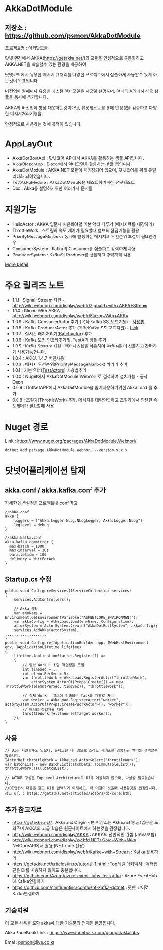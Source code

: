 # AkkaDotModule

## 저장소 : https://github.com/psmon/AkkaDotModule

프로젝트명 : 아카닷모듈

닷넷 환경에서 AKKA(https://getakka.net/)의 모듈을 안정적으로 공통화하고 AKKA.NET을 학습할수 있는 환경을 제공하여

닷넷코어에서 유용한 메시지 큐처리를 다양한 프로젝트에서 심플하게 사용할수 있게 하는것이 목표입니다.

버전업이 될때마다 유용한 커스텀 액터모델을 제공및 설명하며, 액터와 API에서 사용 샘플을 동시에 추가합니다.

AKKA의 버전업에 항상 대응하는것이아닌, 유닛테스트를 통해 안정성을 검증하고 다양한 메시지처리기능을

안정적으로 사용하는 것에 목적이 있습니다.

# AppLayOut

- AkkaDotBootApi : 닷넷코어 API에서 AKKA를 활용하는 샘플 API입니다.
- AkkaBlazorApp : Blazor에서 액터모델을 활용하는 샘플 웹입니다. 
- AkkaDotModule : AKKA.NET 모듈이 패키징되어 있으며, 닷넷코어를 위해 유틸리티화 되어있습니다.
- TestAkkaModule : AkkaDotModule을 테스트하기위한 유닛테스트
- Doc : Akka를 설명하기위한 여러가지 문서들


# 지원기능

- HelloActor : AKKA 입문시 처음봐야할 기본 액터 다루기 (메시지큐를 내장하기)
- ThrottleWork : 스트림의 속도 제어가 필요할때 밸브의 잠금기능을 활용
- PriorityMessageMailbox : 동시에 발생하는 메시지의 우선순위 조절이 필요한경우
- ConsumerSystem : Kafka의 Consumer를 심플하고 강력하게 사용
- ProducerSystem : Kafka의 Producer를 심플하고 강력하게 사용

[More Detail](AKKAUSING.md)

# 주요 릴리즈 노트
- 1.1.1 : Signalr Stream 지원 - http://wiki.webnori.com/display/webfr/SignalR+with+AKKA+Stream
- 1.1.0 : Blazor With AKKA - http://wiki.webnori.com/display/webfr/Blazor+With+AKKA
- 1.0.9 : Kafka ConsumerActor 추가 (목적:Kafka SSL모드지원) - [사용법](AkkaDotBootApi/Test/TestAkka.cs)
- 1.0.8 : Kafka ProducerActor 추가 (목적:Kafka SSL모드지원) - [Link](http://wiki.webnori.com/display/webfr/Auzere+EventHub%28KAFKA%29+With+Actor)
- 1.0.7 : 실시간 배치처리기([BatchActor](TestAkkaDotModule/TestActors/BatchActorTest.cs)) 추가
- 1.0.6 : Kafka 도커 인프라추가및, TestAPI 샘플 추가
- 1.0.5 : Kafka Stream 지원 : 액터시스템을 이용하여 Kafka를 더 심플하고 강력하게 사용가능합니다.
- 1.0.4 : AKKA 1.4.7 버전사용
- 1.0.3 : 메시지 우선순위([PriorityMessageMailbox](TestAkkaDotModule/TestActors/PriorityMessageMailboxTest.cs)) 처리기 추가
- 1.0.1 : 기본 액터([TestActors](TestAkkaDotModule/TestActors/HelloActorTest.cs)) 사용법추가
- 1.0.0 : Nuget에서 AkkaDotModule.Webnori 로 검색하여 설치가능 - 공식 Oepn
- 0.0.9 : DotNetAPP에서 AkkaDotModule을 쉽게사용하기위한 AkkaLoad 를 추가
- 0.0.8 : 조절기([ThrottleWork](TestAkkaDotModule/TestActors/ThrottleWorkTest.cs)) 추가, 메시지를 대량인입하고 조절기에서 안전한 속도제어가 필요할때 사용

# Nuget 경로

Link : https://www.nuget.org/packages/AkkaDotModule.Webnori/

    dotnet add package AkkaDotModule.Webnori --version x.x.x


# 닷넷어플리케이션 탑재

##  akka.conf / akka.kafka.conf 추가

자세한 옵션설정은 프로젝트내 conf 참고

    //akka.conf
    akka {
        loggers = ["Akka.Logger.NLog.NLogLogger, Akka.Logger.NLog"]
        loglevel = debug
    }

    //akka.kafka.conf
    akka.kafka.committer { 
      max-batch = 1000  
      max-interval = 10s  
      parallelism = 100
      delivery = WaitForAck
    }

## Startup.cs 수정

    public void ConfigureServices(IServiceCollection services)
    {
        services.AddControllers();

        // Akka 셋팅
        var envName = Environment.GetEnvironmentVariable("ASPNETCORE_ENVIRONMENT");
        var akkaConfig = AkkaLoad.Load(envName, Configuration);
        actorSystem = ActorSystem.Create("AkkaDotBootSystem", akkaConfig);            
        services.AddAkka(actorSystem);
    ...................
    }    
    public void Configure(IApplicationBuilder app, IWebHostEnvironment env, IApplicationLifetime lifetime)
    {
        lifetime.ApplicationStarted.Register(() =>
        {
            // 밸브 Work : 초당 작업량을 조절                
            int timeSec = 1;
            int elemntPerSec = 5;
            var throttleWork = AkkaLoad.RegisterActor("throttleWork", 
                actorSystem.ActorOf(Props.Create(() => new ThrottleWork(elemntPerSec, timeSec)), "throttleWork"));

            // 실제 Work : 밸브에 방출되는 Task를 개별로 처리
            var worker = AkkaLoad.RegisterActor("worker", actorSystem.ActorOf(Props.Create<WorkActor>(), "worker"));
            // 배브의 작업자를 지정
            throttleWork.Tell(new SetTarget(worker));
        });
    }

## 사용
    
    // DI를 지원할수도 있으나, 유니크한 네이밍으로 스레드 세이프한 경량화된 액터를 선택할수 있습니다.
    IActorRef throttleWork = AkkaLoad.ActorSelect("throttleWork");
    var batchList = new BatchList(batchDatas.ToImmutableList());
    throttleWork.Tell(batchList);
    
    // ACTOR 구성은 TopLevel Architeture로 DI와 어울리지 않으며, 사실상 필요없습니다.
    //DI연동시 다음을 참고 DI를 완벽하게 이해하고, 더 이점이 있을때 사용할것을 권장합니다.     
    참고 url : https://getakka.net/articles/actors/di-core.html
            

## 추가 참고자료
 - https://getakka.net/ : Akka.net Origin - 본 저장소는 Akka.net(한글)입문을 도와주며 AKKA의 고급 학습은 원문사이트에서 하는것을 권장합니다. 
 - http://wiki.webnori.com/display/AKKA : AKKA의 전반적인 컨셉 (JAVA포함)
 - http://wiki.webnori.com/display/webfr/.NET+Core+With+Akka : NetCoreAPI에서 활용 (NET core 전용)
 - http://wiki.webnori.com/display/webfr/Kafka+with+Stream : Kafka 활용하기
 - https://getakka.net/articles/intro/tutorial-1.html : Top레벨 아키텍쳐 : 액터접근은 DI를 사용하지 않아도 충분합니다.
 - https://github.com/Azure/azure-event-hubs-for-kafka : Azure EventHub에 Kafka연결하기
 - https://github.com/confluentinc/confluent-kafka-dotnet : 닷넷 코어로 Kafka연결하기

## 기술지원

이 모듈 사용을 포함 akka에 대한 기술문의 언제든 환영입니다.

Akka FaceBook Link : https://www.facebook.com/groups/akkalabs

Emal : psmon@live.co.kr
